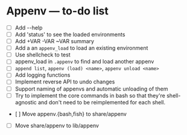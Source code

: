 # Appenv ― to-do list

  - [ ] Add --help
  - [ ] Add 'status' to see the loaded environments
  - [ ] Add +VAR -VAR \~VAR summary
  - [ ] Add a an `appenv_load` to load an existing environment
  - [ ] Use shellcheck to test
  - [ ] appenv\_load in `.appenv` to find and load another appenv
  - [ ] `append list`, `appenv (load) <name>`, `appenv unload <name>`
  - [ ] Add logging functions
  - [ ] Implement reverse API to undo changes
  - [ ] Support naming of appenvs and automatic unloading of them
  - [ ] Try to implement the core commands in bash so that they're
    shell-agnostic and don't need to be reimplemented for each shell.
  - \[ \] Move appenv.{bash,fish} to share/appenv
  - [ ] Move share/appenv to lib/appenv
